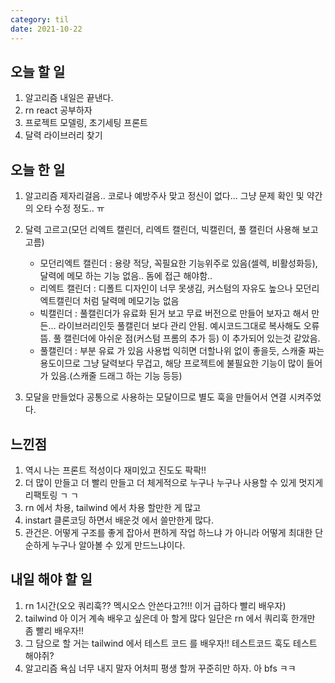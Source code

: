 ```yaml
---
category: til
date: 2021-10-22
---
```


## 오늘 할 일

1. 알고리즘 내일은 끝낸다.
2. rn react 공부하자
3. 프로젝트 모델링, 초기세팅 프론트
4. 달력 라이브러리 찾기

## 오늘 한 일

1. 알고리즘 제자리걸음.. 코로나 예방주사 맞고 정신이 없다... 그냥 문제 확인 및 약간의 오타 수정 정도.. ㅠ
2. 달력 고르고(모던 리엑트 캘린더, 리엑트 캘린더, 빅캘린더, 풀 캘린더 사용해 보고 고름)

   - 모던리엑트 캘린더 : 용량 적당, 꼭필요한 기능위주로 있음(셀렉, 비활성화등), 달력에 메모 하는 기능 없음.. 돔에 접근 해야함..
   - 리엑트 캘린더 : 디폴트 디자인이 너무 못생김, 커스텀의 자유도 높으나 모던리엑트캘린더 처럼 달력메 메모기능 없음
   - 빅캘린더 : 풀캘린더가 유료화 된거 보고 무료 버전으로 만들어 보자고 해서 만든... 라이브러리인듯 풀캘린더 보다 관리 안됨. 예시코드그대로 복사해도 오류 뜸. 풀 캘린더에 아쉬운 점(커스텀 프롬의 추가 등) 이 추가되어 있는것 같았음.
   - 풀캘린더 : 부분 유료 가 있음 사용법 익히면 더할나위 없이 좋을듯, 스캐줄 짜는 용도이므로 그냥 달력보다 무겁고, 해당 프로젝트에 불필요한 기능이 많이 들어가 있음.(스캐줄 드래그 하는 기능 등등)

3. 모달을 만들었다 공통으로 사용하는 모달이므로 별도 훅을 만들어서 연결 시켜주었다.

## 느낀점

1. 역시 나는 프론트 적성이다 재미있고 진도도 팍팍!!
2. 더 많이 만들고 더 빨리 만들고 더 체게적으로 누구나 누구나 사용할 수 있게 멋지게 리팩토링 ㄱ ㄱ
3. rn 에서 차용, tailwind 에서 차용 할만한 게 많고
4. instart 클론코딩 하면서 배운것 에서 쓸만한게 많다.
5. 관건은. 어떻게 구조를 좋게 잡아서 편하게 작업 하느냐 가 아니라 어떻게 최대한 단순하게 누구나 알아볼 수 있게 만드느냐이다.

## 내일 해야 할 일

1. rn 1시간(오오 쿼리훅?? 멕시오스 안쓴다고?!!! 이거 급하다 빨리 배우자)
2. tailwind 아 이거 계속 배우고 싶은데 아 할게 많다 일단은 rn 에서 쿼리훅 한개만 좀 빨리 배우자!!
3. 그 담으로 할 거는 tailwind 에서 테스트 코드 를 배우자!! 테스트코드 훅도 테스트 해야쥐?
4. 알고리즘 욕심 너무 내지 말자 어처피 평생 할꺼 꾸준히만 하자. 아 bfs ㅋㅋ
